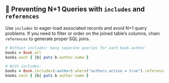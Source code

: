 ## 🎯 Preventing N+1 Queries with `includes` and `references`

Use `includes` to eager-load associated records and avoid N+1 query problems. If you need to filter or order on the joined table’s columns, chain `references` to generate proper SQL joins.

```ruby
# Without includes: many separate queries for each book.author
books = Book.all
books.each { |b| puts b.author.name }

# With includes:
books = Book.includes(:author).where("authors.active = true").references(:author)
books.each { |b| puts b.author.name }
```
